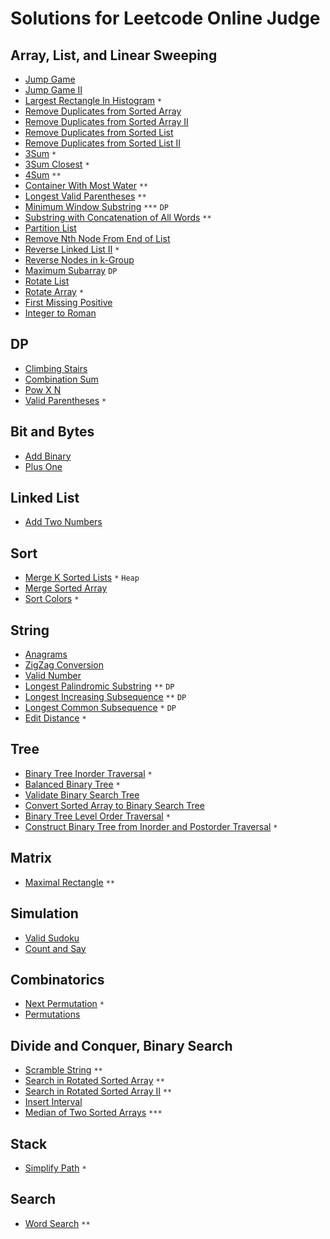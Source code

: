 # Solutions for Leetcode Online Judge

## Array, List, and Linear Sweeping
* [Jump Game](https://github.com/timoncui/LeetCode/blob/master/Jump_Game.cpp)
* [Jump Game II](https://github.com/timoncui/LeetCode/blob/master/Jump_Game_II.cpp)
* [Largest Rectangle In Histogram](https://github.com/timoncui/LeetCode/blob/master/Largest_Rectangle_In_Histogram.cpp) `*`
* [Remove Duplicates from Sorted Array](https://github.com/timoncui/LeetCode/blob/master/Remove_Duplicates_from_Sorted_Array.cpp)
* [Remove Duplicates from Sorted Array II](https://github.com/timoncui/LeetCode/blob/master/Remove_Duplicates_from_Sorted_Array_II.cpp)
* [Remove Duplicates from Sorted List](https://github.com/timoncui/LeetCode/blob/master/Remove_Duplicates_from_Sorted_List.cpp)
* [Remove Duplicates from Sorted List II](https://github.com/timoncui/LeetCode/blob/master/Remove_Duplicates_from_Sorted_List_II.cpp)
* [3Sum](https://github.com/timoncui/LeetCode/blob/master/3Sum.cpp) `*`
* [3Sum Closest](https://github.com/timoncui/LeetCode/blob/master/3Sum_Closest.cpp) `*`
* [4Sum](https://github.com/timoncui/LeetCode/blob/master/4Sum.cpp) `**`
* [Container With Most Water](https://github.com/timoncui/LeetCode/blob/master/Container_With_Most_Water.cpp) `**`
* [Longest Valid Parentheses](https://github.com/timoncui/LeetCode/blob/master/Longest_Valid_Parentheses.cpp) `**`
* [Minimum Window Substring](https://github.com/timoncui/LeetCode/blob/master/Minimum_Window_Substring.cpp) `***` `DP`
* [Substring with Concatenation of All Words](https://github.com/timoncui/LeetCode/blob/master/Substring_with_Concatenation_of_All_Words.cpp) `**`
* [Partition List](https://github.com/timoncui/LeetCode/blob/master/Partition_List.cpp)
* [Remove Nth Node From End of List](https://github.com/timoncui/LeetCode/blob/master/Remove_Nth_Node_From_End_of_List.cpp)
* [Reverse Linked List II](https://github.com/timoncui/LeetCode/blob/master/Reverse_Linked_List_II.cpp) `*`
* [Reverse Nodes in k-Group](https://github.com/timoncui/LeetCode/blob/master/Reverse_Nodes_in_k-Group.cpp)
* [Maximum Subarray](https://github.com/timoncui/LeetCode/blob/master/Maximum_Subarray.cpp) `DP`
* [Rotate List](https://github.com/timoncui/LeetCode/blob/master/Rotate_List.cpp)
* [Rotate Array](https://github.com/timoncui/LeetCode/blob/master/Rotate_Array.cpp) `*`
* [First Missing Positive](https://github.com/timoncui/LeetCode/blob/master/First_Missing_Positive.cpp)
* [Integer to Roman](https://github.com/timoncui/LeetCode/blob/master/Integer_to_Roman.cpp)

## DP
* [Climbing Stairs](https://github.com/timoncui/LeetCode/blob/master/Climbing_Stairs.cpp)
* [Combination Sum](https://github.com/timoncui/LeetCode/blob/master/Combination_Sum.cpp)
* [Pow X N](https://github.com/timoncui/LeetCode/blob/master/Pow_X_N.cpp)
* [Valid Parentheses](https://github.com/timoncui/LeetCode/blob/master/Valid_Parentheses.cpp) `*`

## Bit and Bytes
* [Add Binary](https://github.com/timoncui/LeetCode/blob/master/Add_Binary.cpp)
* [Plus One](https://github.com/timoncui/LeetCode/blob/master/Plus_One.cpp)

## Linked List
* [Add Two Numbers](https://github.com/timoncui/LeetCode/blob/master/Add_Two_Numbers.cpp)

## Sort
* [Merge K Sorted Lists](https://github.com/timoncui/LeetCode/blob/master/Merge_K_Sorted_Lists.cpp) `*` `Heap`
* [Merge Sorted Array](https://github.com/timoncui/LeetCode/blob/master/Merge_Sorted_Array.cpp)
* [Sort Colors](https://github.com/timoncui/LeetCode/blob/master/Sort_Colors.cpp) `*`

## String
* [Anagrams](https://github.com/timoncui/LeetCode/blob/master/Anagrams.cpp)
* [ZigZag Conversion](https://github.com/timoncui/LeetCode/blob/master/ZigZag_Conversion.cpp)
* [Valid Number](https://github.com/timoncui/LeetCode/blob/master/Valid_Number.cpp)
* [Longest Palindromic Substring](https://github.com/timoncui/LeetCode/blob/master/Longest_Palindromic_Substring.cpp) `**` `DP`
* [Longest Increasing Subsequence](https://github.com/timoncui/LeetCode/blob/master/Longest_Increasing_Subsequence.cpp) `**` `DP`
* [Longest Common Subsequence](https://github.com/timoncui/LeetCode/blob/master/Longest_Common_Subsequence.cpp) `*` `DP`
* [Edit Distance](https://github.com/timoncui/LeetCode/blob/master/Edit_Distance.cpp) `*`

## Tree
* [Binary Tree Inorder Traversal](https://github.com/timoncui/LeetCode/blob/master/Binary_Tree_Inorder_Traversal.cpp) `*`
* [Balanced Binary Tree](https://github.com/timoncui/LeetCode/blob/master/Balanced_Binary_Tree.cpp) `*`
* [Validate Binary Search Tree](https://github.com/timoncui/LeetCode/blob/master/Validate_Binary_Search_Tree.cpp)
* [Convert Sorted Array to Binary Search Tree](https://github.com/timoncui/LeetCode/blob/master/Convert_Sorted_Array_to_Binary_Search_Tree.cpp)
* [Binary Tree Level Order Traversal](https://github.com/timoncui/LeetCode/blob/master/Binary_Tree_Level_Order_Traversal.cpp) `*`
* [Construct Binary Tree from Inorder and Postorder Traversal](https://github.com/timoncui/LeetCode/blob/master/Construct_Binary_Tree_from_Inorder_and_Postorder_Traversal.cpp) `*`

## Matrix
* [Maximal Rectangle](https://github.com/timoncui/LeetCode/blob/master/Maximal_Rectangle.cpp) `**`

## Simulation
* [Valid Sudoku](https://github.com/timoncui/LeetCode/blob/master/Valid_Sudoku.cpp)
* [Count and Say](https://github.com/timoncui/LeetCode/blob/master/Count_and_Say.cpp)

## Combinatorics
* [Next Permutation](https://github.com/timoncui/LeetCode/blob/master/Next_Permutation.cpp) `*`
* [Permutations](https://github.com/timoncui/LeetCode/blob/master/Permutations.cpp)

## Divide and Conquer, Binary Search
* [Scramble String](https://github.com/timoncui/LeetCode/blob/master/Scramble_String.cpp) `**`
* [Search in Rotated Sorted Array](https://github.com/timoncui/LeetCode/blob/master/Search_in_Rotated_Sorted_Array.cpp) `**`
* [Search in Rotated Sorted Array II](https://github.com/timoncui/LeetCode/blob/master/Search_in_Rotated_Sorted_Array_II.cpp) `**`
* [Insert Interval](https://github.com/timoncui/LeetCode/blob/master/Insert_Interval.cpp)
* [Median of Two Sorted Arrays](https://github.com/timoncui/LeetCode/blob/master/Median_of_Two_Sorted_Arrays.cpp) `***`

## Stack
* [Simplify Path](https://github.com/timoncui/LeetCode/blob/master/Simplify_Path.cpp) `*`

## Search
* [Word Search](https://github.com/timoncui/LeetCode/blob/master/Word_Search.cpp) `**`
